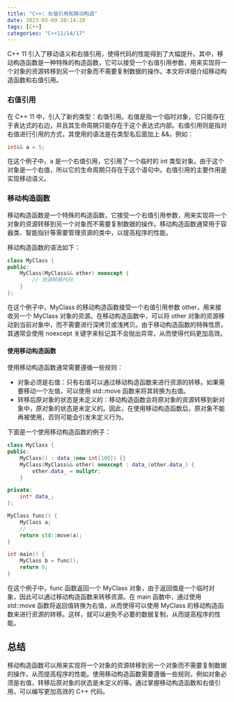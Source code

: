 ```yaml
---
title: "C++: 右值引用和移动构造"
date: 2023-03-09 20:14:20
tags: [C++]
categories: "C++11/14/17"
---
```


C++ 11 引入了移动语义和右值引用，使得代码的性能得到了大幅提升。其中，移动构造函数是一种特殊的构造函数，它可以接受一个右值引用参数，用来实现将一个对象的资源转移到另一个对象而不需要复制数据的操作。本文将详细介绍移动构造函数和右值引用。

<!-- more -->


### 右值引用

在 C++ 11 中，引入了新的类型：右值引用。右值是指一个临时对象，它只能存在于表达式的右边，并且其生命周期只能存在于这个表达式内部。右值引用则是指对右值进行引用的方式，其使用的语法是在类型名后面加上 &&，例如：

```c++
int&& a = 5;
```

在这个例子中，a 是一个右值引用，它引用了一个临时的 int 类型对象。由于这个对象是一个右值，所以它的生命周期只存在于这个语句中。右值引用的主要作用是实现移动语义。

### 移动构造函数

移动构造函数是一个特殊的构造函数，它接受一个右值引用参数，用来实现将一个对象的资源转移到另一个对象而不需要复制数据的操作。移动构造函数通常用于容器类、智能指针等需要管理资源的类中，以提高程序的性能。

移动构造函数的语法如下：

```C++
class MyClass {
public:
    MyClass(MyClass&& other) noexcept {
        // 资源转移代码
    }
};
```

在这个例子中，MyClass 的移动构造函数接受一个右值引用参数 other，用来接收另一个 MyClass 对象的资源。在移动构造函数中，可以将 other 对象的资源移动到当前对象中，而不需要进行深拷贝或浅拷贝。由于移动构造函数的特殊性质，其通常会使用 noexcept 关键字来标记其不会抛出异常，从而使得代码更加高效。

#### 使用移动构造函数

使用移动构造函数通常需要遵循一些规则：

- 对象必须是右值：只有右值可以通过移动构造函数来进行资源的转移。如果需要移动一个左值，可以使用 std::move 函数来将其转换为右值。
- 转移后原对象的状态是未定义的：移动构造函数会将原对象的资源转移到新对象中，原对象的状态是未定义的。因此，在使用移动构造函数后，原对象不能再被使用，否则可能会引发未定义行为。

下面是一个使用移动构造函数的例子：

```C++
class MyClass {
public:
    MyClass() : data_(new int[100]) {}
    MyClass(MyClass&& other) noexcept : data_(other.data_) {
        other.data_ = nullptr;
    }

private:
    int* data_;
};
```

```C++
MyClass func() {
    MyClass a;
    // ...
    return std::move(a);
}

int main() {
    MyClass b = func();
    return 0;
}
```

在这个例子中，func 函数返回一个 MyClass 对象，由于返回值是一个临时对象，因此可以通过移动构造函数来转移资源。在 main 函数中，通过使用 std::move 函数将返回值转换为右值，从而使得可以使用 MyClass 的移动构造函数来进行资源的转移。这样，就可以避免不必要的数据复制，从而提高程序的性能。

## 总结

移动构造函数可以用来实现将一个对象的资源转移到另一个对象而不需要复制数据的操作，从而提高程序的性能。使用移动构造函数需要遵循一些规则，例如对象必须是右值，转移后原对象的状态是未定义的等。通过掌握移动构造函数和右值引用，可以编写更加高效的 C++ 代码。


